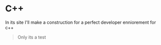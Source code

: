 # C++ 

In its site I'll make a construction for a perfect developer enniorement for c++ 


> Only its a test
